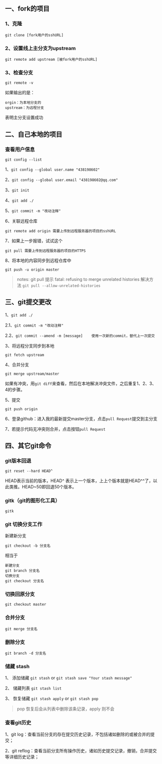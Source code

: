 ## 一、fork的项目

### 1、克隆

`git clone [fork用户的sshURL]`

### 2、设置线上主分支为upstream

`git remote add upstream [被fork用户的sshURL]`

### 3、检查分支

`git remote -v`

如果输出的是：
```
orgin：为本地分支的
upstream：为远程分支
```
表明主分支设置成功

## 二、自己本地的项目

### 查看用户信息

`git config --list`

1、`git config --global user.name "438198602"`

2、`git config --global user.email "438198602@qq.com"`

3、`git init`

4、`git add ./`

5、`git commit -m "改动注释"`

6、关联远程仓库

`git remote add origin 需要上传到远程服务器的项目的sshURL`

7、如果上一步报错，试试这个

`git pull 需要上传到远程服务器的项目的HTTPS`

8、将本地的内容同步到远程仓库中

`git push -u origin master`

> notes: git pull 提示 fatal: refusing to merge unrelated histories
解决方法 `git pull --allow-unrelated-histories`

## 三、git提交更改

1、`git add ./`

2.1、`git commit -m "改动注释"`

2.2、`git commit --amend -m [message]	使用一次新的commit，替代上一次提交`

3、将远程分支同步到本地

`git fetch upstream`

4、合并分支

`git merge upstream/master`

如果有冲突，用`git diff`来查看，然后在本地解决冲突文件，之后重复1、2、3、4的步骤。

5、提交

`git push origin`

6、登录github：进入我的最新提交master分支，点击`pull Request`提交到主分支

7、若提示代码无冲突则合并，点击按钮`pull Request`

## 四、其它git命令

### git版本回退

`git reset --hard HEAD^`

HEAD表示当前的版本，HEAD^ 表示上一个版本，上上个版本就是HEAD^^了，以此类推。HEAD~50即回退50个版本。

### gitk（git的图形化工具）

`gitk`

### git 切换分支工作

新建新分支

`git checkout -b 分支名`

相当于
```
新建分支
git branch 分支名
切换分支
git checkout 分支名
```

### 切换回原分支

`git checkout master`

### 合并分支

`git merge 分支名`

### 删除分支

`git branch -d 分支名`

### 储藏 stash

1、 添加储藏  `git stash` or `git stash save "Your stash message"`

2、 储藏列表  `git stash list`

3、 恢复储藏  `git stash apply` or `git stash pop`
> pop 恢复后会从列表中删除该条记录，apply 则不会

### 查看git历史

1、git log：查看当前分支的存在提交历史记录，不包括诸如删除的或被合并的提交；

2、git reflog：查看当前分支所有操作历史，诸如历史提交记录，撤销，合并提交等详细历史记录；


